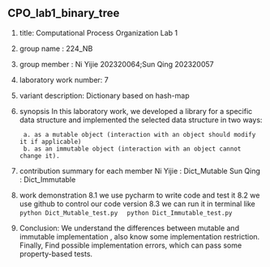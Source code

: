 ## CPO_lab1_binary_tree

1. title: Computational Process Organization Lab 1
2. group name : 224_NB
3. group member : Ni Yijie 202320064;Sun Qing 202320057
4. laboratory work number: 7
5. variant description: Dictionary based on hash-map
6. synopsis
    In this laboratory work, we developed a library for a specific data structure and implemented the selected data structure in two ways:
   
        a. as a mutable object (interaction with an object should modify it if applicable)
        b. as an immutable object (interaction with an object cannot change it).
7. contribution summary for each member
    Ni Yijie : Dict_Mutable
    Sun Qing : Dict_Immutable
8. work demonstration
    8.1 we use pycharm to write code and test it
    8.2 we use github to control our code version
    8.3 we can run it in terminal like 
        ` python Dict_Mutable_test.py  `
        ` python Dict_Immutable_test.py`
   
9. Conclusion: We understand the differences between mutable and immutable implementation
, also know some implementation restriction. Finally, Find possible implementation errors, 
   which can pass some property-based tests.
